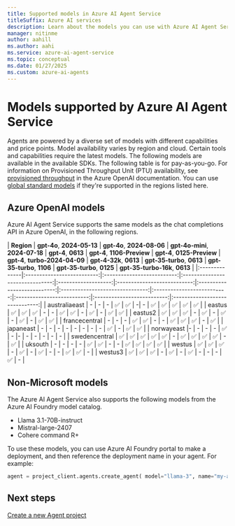 ```yaml
---
title: Supported models in Azure AI Agent Service
titleSuffix: Azure AI services
description: Learn about the models you can use with Azure AI Agent Service.
manager: nitinme
author: aahill
ms.author: aahi
ms.service: azure-ai-agent-service
ms.topic: conceptual
ms.date: 01/27/2025
ms.custom: azure-ai-agents
---
```


# Models supported by Azure AI Agent Service

Agents are powered by a diverse set of models with different capabilities and price points. Model availability varies by region and cloud. Certain tools and capabilities require the latest models. The following models are available in the available SDKs. The following table is for pay-as-you-go. For information on Provisioned Throughput Unit (PTU) availability, see [provisioned throughput](../../openai/concepts/provisioned-throughput.md) in the Azure OpenAI documentation. You can use [global standard models](../../openai/concepts/models.md#global-standard-model-availability) if they're supported in the regions listed here. 

## Azure OpenAI models

Azure AI Agent Service supports the same models as the chat completions API in Azure OpenAI, in the following regions.

| **Region**    | **gpt-4o**, **2024-05-13** | **gpt-4o**, **2024-08-06** | **gpt-4o-mini**, **2024-07-18** | **gpt-4**, **0613** | **gpt-4**, **1106-Preview** | **gpt-4**, **0125-Preview** | **gpt-4**, **turbo-2024-04-09** | **gpt-4-32k**, **0613** | **gpt-35-turbo**, **0613** | **gpt-35-turbo**, **1106** | **gpt-35-turbo**, **0125** | **gpt-35-turbo-16k**, **0613** |
|:--------------|:--------------------------:|:--------------------------:|:-------------------------------:|:-------------------:|:---------------------------:|:---------------------------:|:-------------------------------:|:--------------------------:|:--------------------------:|:--------------------------:|:------------------------------:|
| australiaeast    | - | - | - | ✅ | ✅ | -| - | ✅ | ✅ | ✅ | ✅ | ✅ |
| eastus        | ✅                         | ✅                          | ✅                            | -                   | -                           | ✅                          | ✅                              | -                       | ✅                          | -                          | ✅                         | ✅                              |
| eastus2    | ✅ | ✅ | ✅ | -  | ✅ | - | ✅ | - | ✅ | - | ✅ | ✅ | 
| francecentral | -                          | -                          | -                               | ✅                  | ✅                           | -                           | -                               | ✅ | ✅                         | ✅                          | -                          | ✅                             |
| japaneast     | -                          | -                          | -                               | -                   | -                           | -                           | -                               | -                      | ✅                         | -                          | ✅                         | ✅                              |
| norwayeast    |-  |  - |  - | -  | ✅ | -  |-  | -  | -  | -  | -  | - |
| swedencentral    | ✅ | ✅ | ✅ | ✅ | ✅ | - | ✅ | ✅ | ✅ | ✅ | - | ✅ |
| uksouth       | -                          | -                          | -                               | -                   | ✅                          | ✅                           | -                               | -                       | ✅                          | ✅                         | ✅                          | ✅                             |
| westus        | ✅                         | ✅                          | ✅                            | -                   | ✅                          | -                           | ✅                               | - | -                          | ✅                         | ✅                          | -                              |
| westus3    | ✅ | ✅ | ✅ | - | ✅ | - | ✅ | - | - | - | ✅ | - |


## Non-Microsoft models

The Azure AI Agent Service also supports the following models from the Azure AI Foundry model catalog.

* Llama 3.1-70B-instruct
* Mistral-large-2407
* Cohere command R+

To use these models, you can use Azure AI Foundry portal to make a deployment, and then reference the deployment name in your agent. For example:

```python
agent = project_client.agents.create_agent( model="llama-3", name="my-agent", instructions="You are a helpful agent" ) 
```

## Next steps

[Create a new Agent project](../quickstart.md)